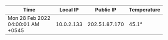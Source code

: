 | Time     | Local IP | Public IP | Temperature |
| ----------- | ----------- | ----------- | ----------- |
| Mon 28 Feb 2022 04:00:01 AM +0545      | 10.0.2.133     | 202.51.87.170  | 45.1° |
